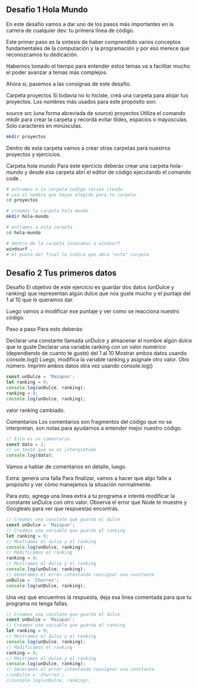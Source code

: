 ## Desafio 1 Hola Mundo

En este desafío vamos a dar uno de los pasos más importantes en la carrera de cualquier dev: tu primera linea de código.

Este primer paso es la síntesis de haber comprendido varios conceptos fundamentales de la computación y la programación y por eso merece que reconozcamos tu dedicación.

Habernos tomado el tiempo para entender estos temas va a facilitar mucho el poder avanzar a temas más complejos.

Ahora si, pasemos a las consignas de este desafío.

Carpeta proyectos
Si todavía no lo hiciste, creá una carpeta para alojar tus proyectos. Los nombres más usados para este propósito son:

source
src (una forma abreviada de source)
proyectos
Utiliza el comando mkdir para crear la carpeta y recordá evitar tildes, espacios o mayúsculas. Solo caracteres en minúsculas.

```bash
mkdir proyectos
```

Dentro de esta carpeta vamos a crear otras carpetas para nuestros proyectos y ejercicios.

Carpeta hola mundo
Para este ejercicio deberás crear una carpeta hola-mundo y desde esa carpeta abrí el editor de código ejecutando el comando code .

```bash
# entramos a la carpeta codigo recien creada
# usa el nombre que hayas elegido para tu carpeta
cd proyectos

# creamos la carpeta hola mundo
mkdir hola-mundo

# entramos a esta carpeta
cd hola-mundo

# dentro de la carpeta invocamos a windsurf
windsurf .
# el punto del final le indica que abra "esta" carpeta
```

## Desafio 2 Tus primeros datos
Desafío
El objetivo de este ejercicio es guardar dos datos (unDulce y ranking) que representan algún dulce que nos guste mucho y el puntaje del 1 al 10 que le queramos dar.

Luego vamos a modificar ese puntaje y ver como se reacciona nuestro código.

Paso a paso
Para esto deberás:

Declarar una constante llamada unDulce y almacenar el nombre algún dulce que te guste
Declarar una variable ranking con un valor numérico (dependiendo de cuanto te guste) del 1 al 10
Mostrar ambos datos usando console.log()
Luego, modifica la variable ranking y asígnale otro valor. Otro número.
Imprimí ambos datos otra vez usando console.log()

```javascript
const unDulce = 'Mazapan';
let ranking = 9;
console.log(unDulce, ranking);
ranking = 8;
console.log(unDulce, ranking);
```
valor ranking cambiado.

Comentarios
Los comentarios son fragmentos del código que no se interpretan, son notas para ayudarnos a entender mejor nuestro código.

```javascript
// Esto es un comentario
const dato = 2;
// un texto que no es interpretado
console.log(dato);
```

Vamos a hablar de comentarios en detalle, luego.

Extra: genera una falla
Para finalizar, vamos a hacer que algo falle a propósito y ver cómo manejamos la situación normalmente.

Para esto, agrega una linea extra a tu programa e intentá modificar la constante unDulce con otro valor. Observá el error que Node te muestre y Googlealo para ver que respuestas encontrás.

```javascript
// Creamos una constate que guarda el dulce
const unDulce = 'Mazapan';
// Creamos una variable que guarda el ranking
let ranking = 9;
// Mostramos el dulce y el ranking
console.log(unDulce, ranking);
// Modificamos el ranking
ranking = 8;
// Mostramos el dulce y el ranking
console.log(unDulce, ranking);
// Generamos el error intentando reasignar una constante
unDulce = 'Churros';
console.log(unDulce, ranking);
```

Una vez que encuentres la respuesta, deja esa línea comentada para que tu programa no tenga fallas.


```javascript
// Creamos una constate que guarda el dulce
const unDulce = 'Mazapan';
// Creamos una variable que guarda el ranking
let ranking = 9;
// Mostramos el dulce y el ranking
console.log(unDulce, ranking);
// Modificamos el ranking
ranking = 8;
// Mostramos el dulce y el ranking
console.log(unDulce, ranking);
// Generamos el error intentando reasignar una constante
//unDulce = 'Churros';
//console.log(unDulce, ranking);
```